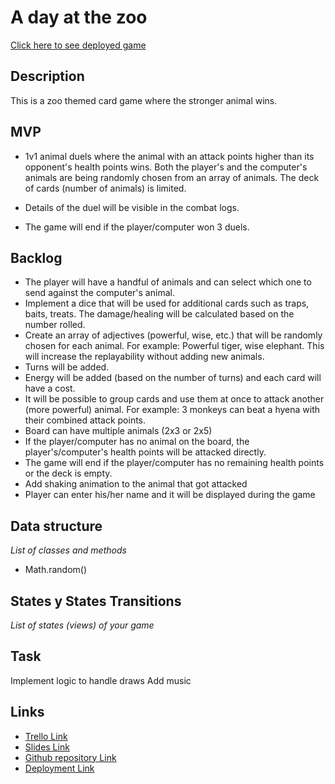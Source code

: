 # A day at the zoo

[Click here to see deployed game](http://github.com)

## Description
This is a zoo themed card game where the stronger animal wins.


## MVP
- 1v1 animal duels where the animal with an attack points higher than its opponent's health points wins. Both the player's and the computer's animals are being randomly chosen from an array of animals. The deck of cards (number of animals) is limited.

- Details of the duel will be visible in the combat logs.

- The game will end if the player/computer won 3 duels.

## Backlog
- The player will have a handful of animals and can select which one to send against the computer's animal. 
- Implement a dice that will be used for additional cards such as traps, baits, treats. The damage/healing will be calculated based on the number rolled.
- Create an array of adjectives (powerful, wise, etc.) that will be randomly chosen for each animal. For example: Powerful tiger, wise elephant. This will increase the replayability without adding new animals.
- Turns will be added.
- Energy will be added (based on the number of turns) and each card will have a cost.
- It will be possible to group cards and use them at once to attack another (more powerful) animal. For example: 3 monkeys can beat a hyena with their combined attack points.
- Board can have multiple animals (2x3 or 2x5)
- If the player/computer has no animal on the board, the player's/computer's health points will be attacked directly. 
- The game will end if the player/computer has no remaining health points or the deck is empty.
- Add shaking animation to the animal that got attacked
- Player can enter his/her name and it will be displayed during the game

## Data structure
_List of classes and methods_
- Math.random()


## States y States Transitions
_List of states (views) of your game_


## Task
Implement logic to handle draws
Add music


## Links

- [Trello Link](https://trello.com/b/jSezAEhi/1st-project)
- [Slides Link](http://slides.com)
- [Github repository Link](https://github.com/petrovanistvan/a-day-at-the-zoo)
- [Deployment Link](http://github.com)